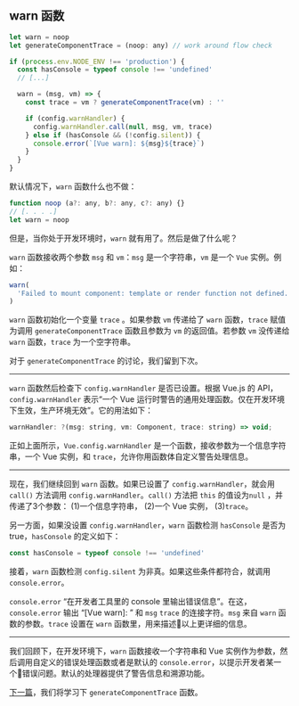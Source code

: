 ## warn 函数

```javascript
let warn = noop
let generateComponentTrace = (noop: any) // work around flow check

if (process.env.NODE_ENV !== 'production') {
  const hasConsole = typeof console !== 'undefined'
  // [...]

  warn = (msg, vm) => {
    const trace = vm ? generateComponentTrace(vm) : ''

    if (config.warnHandler) {
      config.warnHandler.call(null, msg, vm, trace)
    } else if (hasConsole && (!config.silent)) {
      console.error(`[Vue warn]: ${msg}${trace}`)
    }
  }
}
```

默认情况下，`warn` 函数什么也不做：

```javascript
function noop (a?: any, b?: any, c?: any) {}
// [. . . .]
let warn = noop
```

但是，当你处于开发环境时，`warn` 就有用了。然后是做了什么呢？

`warn` 函数接收两个参数 `msg` 和 `vm`：`msg` 是一个字符串，`vm` 是一个 `Vue` 实例。例如：

```javascript
warn(
  'Failed to mount component: template or render function not defined.', vm
)
```

`warn` 函数初始化一个变量 `trace` 。如果参数 `vm` 传递给了 `warn` 函数，`trace` 赋值为调用 `generateComponentTrace` 函数且参数为 `vm` 的返回值。若参数 `vm` 没传递给 `warn` 函数，`trace` 为一个空字符串。

对于 `generateComponentTrace` 的讨论，我们留到下次。

---

`warn` 函数然后检查下 `config.warnHandler` 是否已设置。根据 Vue.js 的 API，`config.warnHandler` 表示“一个 Vue 运行时警告的通用处理函数。仅在开发环境下生效，生产环境无效”。它的用法如下：

```javascript
warnHandler: ?(msg: string, vm: Component, trace: string) => void;
```

正如上面所示，`Vue.config.warnHandler` 是一个函数，接收参数为一个信息字符串，一个 Vue 实例，和 `trace`，允许你用函数体自定义警告处理信息。

---

现在，我们继续回到 `warn` 函数。如果已设置了 `config.warnHandler`，就会用 `call()` 方法调用 `config.warnHandler`。`call()` 方法把 `this` 的值设为`null` ，并传递了3个参数：
  (1)一个信息字符串，
  (2)一个 Vue 实例，
  (3)`trace`。

另一方面，如果没设置 `config.warnHandler`，`warn` 函数检测 `hasConsole` 是否为 true，`hasConsole` 的定义如下：

```javascript
const hasConsole = typeof console !== 'undefined'
```

接着，`warn` 函数检测 `config.silent` 为非真。如果这些条件都符合，就调用 `console.error`。

`console.error` “在开发者工具里的 console 里输出错误信息”。在这，`console.error` 输出 “[Vue warn]: ” 和 `msg` `trace` 的连接字符。`msg` 来自 `warn` 函数的参数。`trace` 设置在 `warn` 函数里，用来描述以上更详细的信息。

---

我们回顾下，在开发环境下，`warn` 函数接收一个字符串和 Vue 实例作为参数，然后调用自定义的错误处理函数或者是默认的 `console.error`，以提示开发者某一个错误问题。默认的处理器提供了警告信息和溯源功能。

[下一篇](https://github.com/ohhoney1/Vue.js-Source-Code-line-by-line/blob/master/docs/12-the-generateComponentTrace-function.md)，我们将学习下 `generateComponentTrace` 函数。
